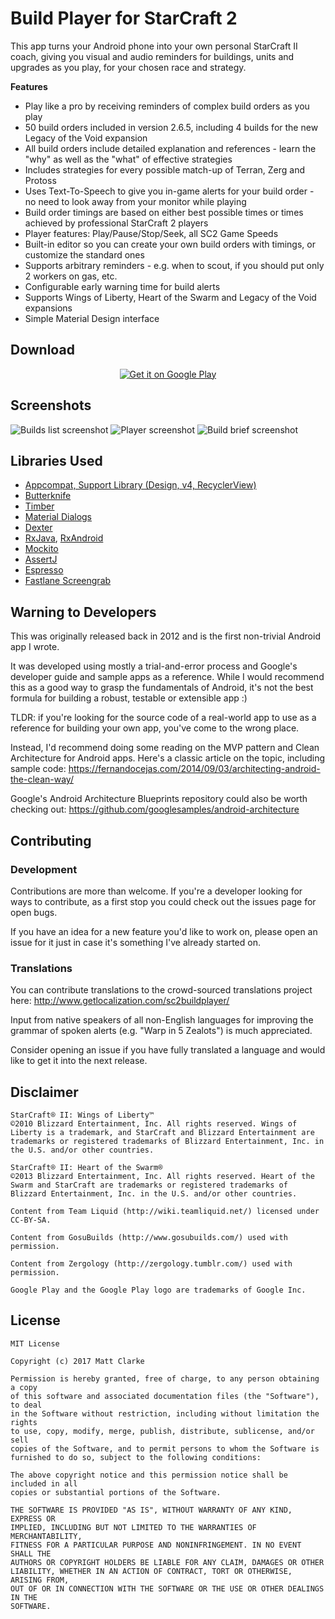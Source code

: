 # Build Player for StarCraft 2

This app turns your Android phone into your own personal StarCraft II coach, giving you visual and audio reminders for buildings, units and upgrades as you play, for your chosen race and strategy.

**Features**

* Play like a pro by receiving reminders of complex build orders as you play
* 50 build orders included in version 2.6.5, including 4 builds for the new Legacy of the Void expansion
* All build orders include detailed explanation and references - learn the "why" as well as the "what" of effective strategies
* Includes strategies for every possible match-up of Terran, Zerg and Protoss
* Uses Text-To-Speech to give you in-game alerts for your build order - no need to look away from your monitor while playing
* Build order timings are based on either best possible times or times achieved by professional StarCraft 2 players
* Player features: Play/Pause/Stop/Seek, all SC2 Game Speeds
* Built-in editor so you can create your own build orders with timings, or customize the standard ones
* Supports arbitrary reminders - e.g. when to scout, if you should put only 2 workers on gas, etc.
* Configurable early warning time for build alerts
* Supports Wings of Liberty, Heart of the Swarm and Legacy of the Void expansions
* Simple Material Design interface
 
Download
--------

<p align="center">
<a href='https://play.google.com/store/apps/details?id=com.kiwiandroiddev.sc2buildassistant&utm_source=github&pcampaignid=MKT-Other-global-all-co-prtnr-py-PartBadge-Mar2515-1'><img alt='Get it on Google Play' src='https://play.google.com/intl/en_us/badges/images/badge_new.png'/></a>
</p>
 
Screenshots
-----------

![Builds list screenshot](https://lh3.googleusercontent.com/wH0L1n872xuXFvBJ5HC3vq5rXq8gbpqv562KknTP-fsVdsuIeOTbLZXgjbQ1k3zqrh9g=h900-rw?raw=true)
![Player screenshot](https://lh3.googleusercontent.com/UD1cyyNC2Az1Rc6Ya7sABwGX2n1X_FjECzy468sF4JbIybz8HXYTmInvhSc4QP9d9ME=h900-rw?raw=true)
![Build brief screenshot](https://lh3.googleusercontent.com/akqksJigH1KkoeZvY125wM7iRrSThYEnQcg7jI9I5dDJcL-tDBnb_jSkzp4flYOfdg=h900-rw?raw=true)

Libraries Used
--------------

* [Appcompat, Support Library (Design, v4, RecyclerView)](https://developer.android.com/topic/libraries/support-library/features.html)
* [Butterknife](https://github.com/JakeWharton/butterknife)
* [Timber](https://github.com/JakeWharton/timber)
* [Material Dialogs](https://github.com/afollestad/material-dialogs)
* [Dexter](https://github.com/Karumi/Dexter)
* [RxJava](https://github.com/ReactiveX/RxJava), [RxAndroid](https://github.com/ReactiveX/RxAndroid)
* [Mockito](https://github.com/mockito/mockito)
* [AssertJ](https://github.com/joel-costigliola/assertj-core)
* [Espresso](https://google.github.io/android-testing-support-library/docs/espresso/)
* [Fastlane Screengrab](https://github.com/fastlane/fastlane/tree/master/screengrab)

Warning to Developers
---------------------

This was originally released back in 2012 and is the first non-trivial Android app I wrote.

It was developed using mostly a trial-and-error process and Google's developer guide and sample apps
as a reference. While I would recommend this as a good way to grasp the fundamentals of Android,
it's not the best formula for building a robust, testable or extensible app :)

TLDR: if you're looking for the source code of a real-world app to use as a reference for building your own
app, you've come to the wrong place.

Instead, I'd recommend doing some reading on the MVP pattern and Clean Architecture for Android apps. Here's a classic article on the topic,
including sample code: https://fernandocejas.com/2014/09/03/architecting-android-the-clean-way/

Google's Android Architecture Blueprints repository could also be worth checking out:
https://github.com/googlesamples/android-architecture

Contributing
------------

### Development

Contributions are more than welcome. If you're a developer looking for ways to contribute, as a first stop you could check out the issues page for open bugs.
 
If you have an idea for a new feature you'd like to work on, please open an issue for it just in case it's something I've already started on.

### Translations

You can contribute translations to the crowd-sourced translations project here: http://www.getlocalization.com/sc2buildplayer/

Input from native speakers of all non-English languages for improving the grammar of spoken alerts (e.g. "Warp in 5 Zealots") is much appreciated.

Consider opening an issue if you have fully translated a language and would like to get it into the next release.

Disclaimer
----------

    StarCraft® II: Wings of Liberty™
    ©2010 Blizzard Entertainment, Inc. All rights reserved. Wings of Liberty is a trademark, and StarCraft and Blizzard Entertainment are trademarks or registered trademarks of Blizzard Entertainment, Inc. in the U.S. and/or other countries.
    
    StarCraft® II: Heart of the Swarm®
    ©2013 Blizzard Entertainment, Inc. All rights reserved. Heart of the Swarm and StarCraft are trademarks or registered trademarks of Blizzard Entertainment, Inc. in the U.S. and/or other countries.
    
    Content from Team Liquid (http://wiki.teamliquid.net/) licensed under CC-BY-SA.
    
    Content from GosuBuilds (http://www.gosubuilds.com/) used with permission.
    
    Content from Zergology (http://zergology.tumblr.com/) used with permission.
    
    Google Play and the Google Play logo are trademarks of Google Inc.

License
-------

    MIT License
    
    Copyright (c) 2017 Matt Clarke
    
    Permission is hereby granted, free of charge, to any person obtaining a copy
    of this software and associated documentation files (the "Software"), to deal
    in the Software without restriction, including without limitation the rights
    to use, copy, modify, merge, publish, distribute, sublicense, and/or sell
    copies of the Software, and to permit persons to whom the Software is
    furnished to do so, subject to the following conditions:
    
    The above copyright notice and this permission notice shall be included in all
    copies or substantial portions of the Software.
    
    THE SOFTWARE IS PROVIDED "AS IS", WITHOUT WARRANTY OF ANY KIND, EXPRESS OR
    IMPLIED, INCLUDING BUT NOT LIMITED TO THE WARRANTIES OF MERCHANTABILITY,
    FITNESS FOR A PARTICULAR PURPOSE AND NONINFRINGEMENT. IN NO EVENT SHALL THE
    AUTHORS OR COPYRIGHT HOLDERS BE LIABLE FOR ANY CLAIM, DAMAGES OR OTHER
    LIABILITY, WHETHER IN AN ACTION OF CONTRACT, TORT OR OTHERWISE, ARISING FROM,
    OUT OF OR IN CONNECTION WITH THE SOFTWARE OR THE USE OR OTHER DEALINGS IN THE
    SOFTWARE.
